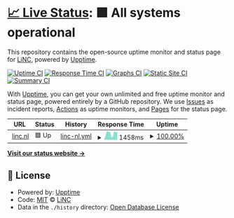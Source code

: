 # [📈 Live Status](https://demo.upptime.js.org): <!--live status--> **🟩 All systems operational**

This repository contains the open-source uptime monitor and status page for [LiNC](https://www.linc.nl), powered by [Upptime](https://github.com/upptime/upptime).

[![Uptime CI](https://github.com/lincgit/uptime-monitor/workflows/Uptime%20CI/badge.svg)](https://github.com/lincgit/uptime-monitor/actions?query=workflow%3A%22Uptime+CI%22)
[![Response Time CI](https://github.com/lincgit/uptime-monitor/workflows/Response%20Time%20CI/badge.svg)](https://github.com/lincgit/uptime-monitor/actions?query=workflow%3A%22Response+Time+CI%22)
[![Graphs CI](https://github.com/lincgit/uptime-monitor/workflows/Graphs%20CI/badge.svg)](https://github.com/lincgit/uptime-monitor/actions?query=workflow%3A%22Graphs+CI%22)
[![Static Site CI](https://github.com/lincgit/uptime-monitor/workflows/Static%20Site%20CI/badge.svg)](https://github.com/lincgit/uptime-monitor/actions?query=workflow%3A%22Static+Site+CI%22)
[![Summary CI](https://github.com/lincgit/uptime-monitor/workflows/Summary%20CI/badge.svg)](https://github.com/lincgit/uptime-monitor/actions?query=workflow%3A%22Summary+CI%22)

With [Upptime](https://upptime.js.org), you can get your own unlimited and free uptime monitor and status page, powered entirely by a GitHub repository. We use [Issues](https://github.com/lincgit/uptime-monitor/issues) as incident reports, [Actions](https://github.com/lincgit/uptime-monitor/actions) as uptime monitors, and [Pages](https://demo.upptime.js.org) for the status page.

<!--start: status pages-->
<!-- This summary is generated by Upptime (https://github.com/upptime/upptime) -->
<!-- Do not edit this manually, your changes will be overwritten -->
<!-- prettier-ignore -->
| URL | Status | History | Response Time | Uptime |
| --- | ------ | ------- | ------------- | ------ |
| <img alt="" src="https://icons.duckduckgo.com/ip3/www.linc.nl.ico" height="13"> [linc.nl](https://www.linc.nl) | 🟩 Up | [linc-nl.yml](https://github.com/lincgit/uptime-monitor/commits/HEAD/history/linc-nl.yml) | <details><summary><img alt="Response time graph" src="./graphs/linc-nl/response-time-week.png" height="20"> 1458ms</summary><br><a href="https://lincgit.github.io/uptime-monitor/history/linc-nl"><img alt="Response time 1458" src="https://img.shields.io/endpoint?url=https%3A%2F%2Fraw.githubusercontent.com%2Flincgit%2Fuptime-monitor%2FHEAD%2Fapi%2Flinc-nl%2Fresponse-time.json"></a><br><a href="https://lincgit.github.io/uptime-monitor/history/linc-nl"><img alt="24-hour response time 1949" src="https://img.shields.io/endpoint?url=https%3A%2F%2Fraw.githubusercontent.com%2Flincgit%2Fuptime-monitor%2FHEAD%2Fapi%2Flinc-nl%2Fresponse-time-day.json"></a><br><a href="https://lincgit.github.io/uptime-monitor/history/linc-nl"><img alt="7-day response time 1458" src="https://img.shields.io/endpoint?url=https%3A%2F%2Fraw.githubusercontent.com%2Flincgit%2Fuptime-monitor%2FHEAD%2Fapi%2Flinc-nl%2Fresponse-time-week.json"></a><br><a href="https://lincgit.github.io/uptime-monitor/history/linc-nl"><img alt="30-day response time 1458" src="https://img.shields.io/endpoint?url=https%3A%2F%2Fraw.githubusercontent.com%2Flincgit%2Fuptime-monitor%2FHEAD%2Fapi%2Flinc-nl%2Fresponse-time-month.json"></a><br><a href="https://lincgit.github.io/uptime-monitor/history/linc-nl"><img alt="1-year response time 1458" src="https://img.shields.io/endpoint?url=https%3A%2F%2Fraw.githubusercontent.com%2Flincgit%2Fuptime-monitor%2FHEAD%2Fapi%2Flinc-nl%2Fresponse-time-year.json"></a></details> | <details><summary><a href="https://lincgit.github.io/uptime-monitor/history/linc-nl">100.00%</a></summary><a href="https://lincgit.github.io/uptime-monitor/history/linc-nl"><img alt="All-time uptime 100.00%" src="https://img.shields.io/endpoint?url=https%3A%2F%2Fraw.githubusercontent.com%2Flincgit%2Fuptime-monitor%2FHEAD%2Fapi%2Flinc-nl%2Fuptime.json"></a><br><a href="https://lincgit.github.io/uptime-monitor/history/linc-nl"><img alt="24-hour uptime 100.00%" src="https://img.shields.io/endpoint?url=https%3A%2F%2Fraw.githubusercontent.com%2Flincgit%2Fuptime-monitor%2FHEAD%2Fapi%2Flinc-nl%2Fuptime-day.json"></a><br><a href="https://lincgit.github.io/uptime-monitor/history/linc-nl"><img alt="7-day uptime 100.00%" src="https://img.shields.io/endpoint?url=https%3A%2F%2Fraw.githubusercontent.com%2Flincgit%2Fuptime-monitor%2FHEAD%2Fapi%2Flinc-nl%2Fuptime-week.json"></a><br><a href="https://lincgit.github.io/uptime-monitor/history/linc-nl"><img alt="30-day uptime 100.00%" src="https://img.shields.io/endpoint?url=https%3A%2F%2Fraw.githubusercontent.com%2Flincgit%2Fuptime-monitor%2FHEAD%2Fapi%2Flinc-nl%2Fuptime-month.json"></a><br><a href="https://lincgit.github.io/uptime-monitor/history/linc-nl"><img alt="1-year uptime 100.00%" src="https://img.shields.io/endpoint?url=https%3A%2F%2Fraw.githubusercontent.com%2Flincgit%2Fuptime-monitor%2FHEAD%2Fapi%2Flinc-nl%2Fuptime-year.json"></a></details>

<!--end: status pages-->

[**Visit our status website →**](https://demo.upptime.js.org)

## 📄 License

- Powered by: [Upptime](https://github.com/upptime/upptime)
- Code: [MIT](./LICENSE) © [LiNC](https://www.linc.nl)
- Data in the `./history` directory: [Open Database License](https://opendatacommons.org/licenses/odbl/1-0/)
